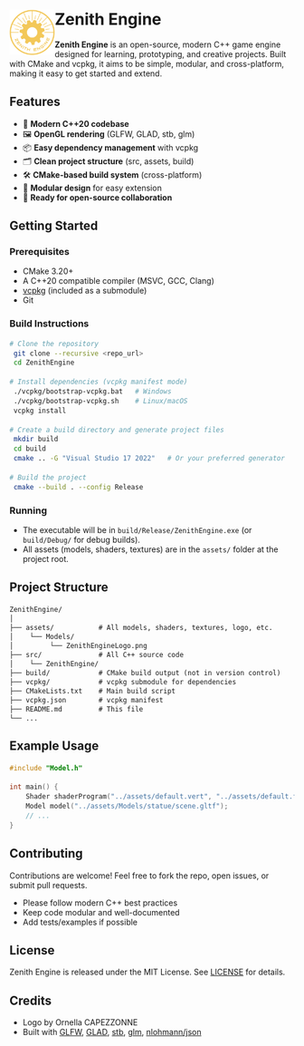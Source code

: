 # <img src="assets/Models/ZenithEngineLogo.png" alt="Zenith Engine Logo" width="80" align="left"/> Zenith Engine

**Zenith Engine** is an open-source, modern C++ game engine designed for learning, prototyping, and creative projects. Built with CMake and vcpkg, it aims to be simple, modular, and cross-platform, making it easy to get started and extend.

## Features

- 🚀 **Modern C++20 codebase**
- 🖼️ **OpenGL rendering** (GLFW, GLAD, stb, glm)
- 📦 **Easy dependency management** with vcpkg
- 🗂️ **Clean project structure** (src, assets, build)
- 🛠️ **CMake-based build system** (cross-platform)
- 🧩 **Modular design** for easy extension
- 📝 **Ready for open-source collaboration**

## Getting Started

### Prerequisites
- CMake 3.20+
- A C++20 compatible compiler (MSVC, GCC, Clang)
- [vcpkg](https://github.com/microsoft/vcpkg) (included as a submodule)
- Git

### Build Instructions

```sh
# Clone the repository
 git clone --recursive <repo_url>
 cd ZenithEngine

# Install dependencies (vcpkg manifest mode)
 ./vcpkg/bootstrap-vcpkg.bat   # Windows
 ./vcpkg/bootstrap-vcpkg.sh    # Linux/macOS
 vcpkg install

# Create a build directory and generate project files
 mkdir build
 cd build
 cmake .. -G "Visual Studio 17 2022"   # Or your preferred generator

# Build the project
 cmake --build . --config Release
```

### Running
- The executable will be in `build/Release/ZenithEngine.exe` (or `build/Debug/` for debug builds).
- All assets (models, shaders, textures) are in the `assets/` folder at the project root.

## Project Structure

```
ZenithEngine/
│
├── assets/           # All models, shaders, textures, logo, etc.
│    └── Models/
│         └── ZenithEngineLogo.png
├── src/              # All C++ source code
│    └── ZenithEngine/
├── build/            # CMake build output (not in version control)
├── vcpkg/            # vcpkg submodule for dependencies
├── CMakeLists.txt    # Main build script
├── vcpkg.json        # vcpkg manifest
├── README.md         # This file
└── ...
```

## Example Usage

```cpp
#include "Model.h"

int main() {
    Shader shaderProgram("../assets/default.vert", "../assets/default.frag");
    Model model("../assets/Models/statue/scene.gltf");
    // ...
}
```

## Contributing

Contributions are welcome! Feel free to fork the repo, open issues, or submit pull requests.
- Please follow modern C++ best practices
- Keep code modular and well-documented
- Add tests/examples if possible

## License

Zenith Engine is released under the MIT License. See [LICENSE](LICENSE) for details.

## Credits

- Logo by Ornella CAPEZZONNE
- Built with [GLFW](https://www.glfw.org/), [GLAD](https://glad.dav1d.de/), [stb](https://github.com/nothings/stb), [glm](https://github.com/g-truc/glm), [nlohmann/json](https://github.com/nlohmann/json)
